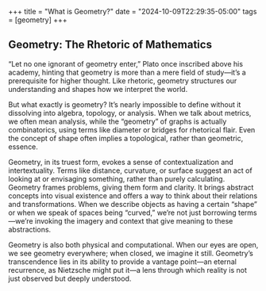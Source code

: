 +++
title = "What is Geometry?"
date = "2024-10-09T22:29:35-05:00"
tags = [geometry]
+++

## Geometry: The Rhetoric of Mathematics

“Let no one ignorant of geometry enter,” Plato once inscribed above his academy, hinting that geometry is more than a mere field of study—it’s a prerequisite for higher thought. Like rhetoric, geometry structures our understanding and shapes how we interpret the world. 

But what exactly is geometry? It’s nearly impossible to define without it dissolving into algebra, topology, or analysis. When we talk about metrics, we often mean analysis, while the “geometry” of graphs is actually combinatorics, using terms like diameter or bridges for rhetorical flair. Even the concept of shape often implies a topological, rather than geometric, essence.

Geometry, in its truest form, evokes a sense of contextualization and intertextuality. Terms like distance, curvature, or surface suggest an act of looking at or envisaging something, rather than purely calculating. Geometry frames problems, giving them form and clarity. It brings abstract concepts into visual existence and offers a way to think about their relations and transformations. When we describe objects as having a certain “shape” or when we speak of spaces being “curved,” we’re not just borrowing terms—we’re invoking the imagery and context that give meaning to these abstractions.

Geometry is also both physical and computational. When our eyes are open, we see geometry everywhere; when closed, we imagine it still. Geometry’s transcendence lies in its ability to provide a vantage point—an eternal recurrence, as Nietzsche might put it—a lens through which reality is not just observed but deeply understood.
